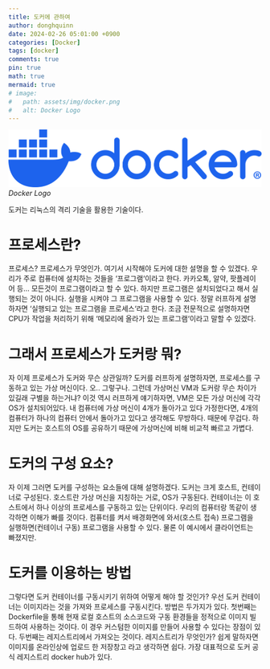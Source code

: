```yaml
---
title: 도커에 관하여
author: donghquinn
date: 2024-02-26 05:01:00 +0900
categories: [Docker]
tags: [docker]
comments: true
pin: true
math: true
mermaid: true
# image:
#   path: assets/img/docker.png
#   alt: Docker Logo
---
```


<img src="assets/img/docker/docker.png" />
<em> Docker Logo </em>

도커는 리눅스의 격리 기술을 활용한 기술이다.

# 프로세스란?

프로세스? 프로세스가 무엇인가. 여기서 시작해야 도커에 대한 설명을 할 수 있겠다. 우리가 주로 컴퓨터에 설치하는 것들을 ‘프로그램‘이라고 한다. 카카오톡, 알약, 팟플레이어 등… 모든것이 프로그램이라고 할 수 있다. 하지만 프로그램은 설치되었다고 해서 실행되는 것이 아니다. 실행을 시켜야 그 프로그램을 사용할 수 있다. 정말 러프하게 설명하자면 ‘실행되고 있는 프로그램을 프로세스‘라고 한다. 조금 전문적으로 설명하자면 CPU가 작업을 처리하기 위해 ‘메모리에 올라가 있는 프로그램‘이라고 말할 수 있겠다.

# 그래서 프로세스가 도커랑 뭐?

자 이제 프로세스가 도커와 무슨 상관일까? 도커를 러프하게 설명하자면, 프로세스를 구동하고 있는 가상 머신이다. 오.. 그렇구나. 그런데 가상머신 VM과 도커랑 무슨 차이가 있길래 구별을 하는거냐? 이것 역시 러프하게 얘기하자면, VM은 모든 가상 머신에 각각 OS가 설치되어있다. 내 컴퓨터에 가상 머신이 4개가 돌아가고 있다 가정한다면, 4개의 컴퓨터가 하나의 컴퓨터 안에서 돌아가고 있다고 생각해도 무방하다. 때문에 무겁다. 하지만 도커는 호스트의 OS를 공유하기 때문에 가상머신에 비해 비교적 빠르고 가볍다.

# 도커의 구성 요소?

자 이제 그러면 도커를 구성하는 요소들에 대해 설명하겠다. 도커는 크게 호스트, 컨테이너로 구성된다. 호스트란 가상 머신을 지칭하는 거로, OS가 구동된다. 컨테이너는 이 호스트에서 하나 이상의 프로세스를 구동하고 있는 단위이다. 우리의 컴퓨터랑 똑같이 생각하면 이해가 빠를 것이다. 컴퓨터를 켜서 배경화면에 와서(호스트 접속) 프로그램을 실행하면(컨테이너 구동) 프로그램을 사용할 수 있다. 물론 이 예시에서 클라이언트는 빠졌지만.

# 도커를 이용하는 방법

그렇다면 도커 컨테이너를 구동시키기 위하여 어떻게 해야 할 것인가? 우선 도커 컨테이너는 이미지라는 것을 가져와 프로세스를 구동시킨다. 방법은 두가지가 있다. 첫번째는 Dockerfile을 통해 현재 로컬 호스트의 소스코드와 구동 환경들을 정적으로 이미지 빌드하여 사용하는 것이다. 이 경우 커스텀한 이미지를 만들어 사용할 수 있다는 장점이 있다. 두번째는 레지스트리에서 가져오는 것이다. 레지스트리가 무엇인가? 쉽게 말하자면 이미지를 온라인상에 업로드 한 저장창고 라고 생각하면 쉽다. 가장 대표적으로 도커 공식 레지스트리 docker hub가 있다.
